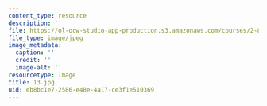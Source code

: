 ```yaml
---
content_type: resource
description: ''
file: https://ol-ocw-studio-app-production.s3.amazonaws.com/courses/2-830j-control-of-manufacturing-processes-sma-6303-spring-2008/eb8bc1e72586e48e4a17ce3f1e510369_13.jpg
file_type: image/jpeg
image_metadata:
  caption: ''
  credit: ''
  image-alt: ''
resourcetype: Image
title: 13.jpg
uid: eb8bc1e7-2586-e48e-4a17-ce3f1e510369
---
```

